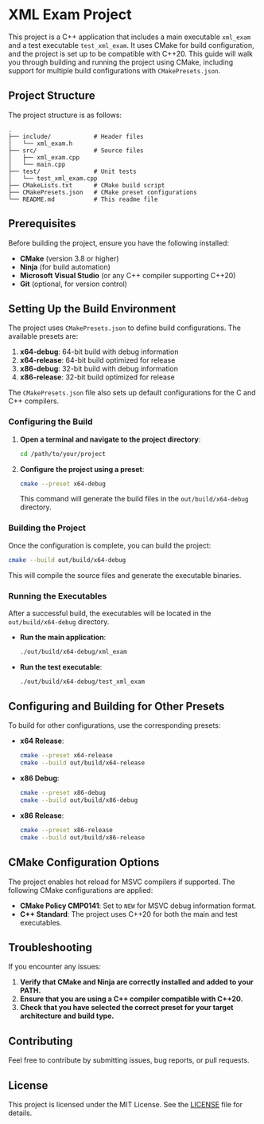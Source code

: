 # XML Exam Project

This project is a C++ application that includes a main executable `xml_exam` and a test executable `test_xml_exam`. It uses CMake for build configuration, and the project is set up to be compatible with C++20. This guide will walk you through building and running the project using CMake, including support for multiple build configurations with `CMakePresets.json`.

## Project Structure

The project structure is as follows:

```
.
├── include/            # Header files
│   └── xml_exam.h
├── src/                # Source files
│   ├── xml_exam.cpp
│   └── main.cpp
├── test/               # Unit tests
│   └── test_xml_exam.cpp
├── CMakeLists.txt      # CMake build script
├── CMakePresets.json   # CMake preset configurations
└── README.md           # This readme file
```

## Prerequisites

Before building the project, ensure you have the following installed:

- **CMake** (version 3.8 or higher)
- **Ninja** (for build automation)
- **Microsoft Visual Studio** (or any C++ compiler supporting C++20)
- **Git** (optional, for version control)

## Setting Up the Build Environment

The project uses `CMakePresets.json` to define build configurations. The available presets are:

1. **x64-debug**: 64-bit build with debug information
2. **x64-release**: 64-bit build optimized for release
3. **x86-debug**: 32-bit build with debug information
4. **x86-release**: 32-bit build optimized for release

The `CMakePresets.json` file also sets up default configurations for the C and C++ compilers.

### Configuring the Build

1. **Open a terminal and navigate to the project directory**:
   ```bash
   cd /path/to/your/project
   ```

2. **Configure the project using a preset**:
   ```bash
   cmake --preset x64-debug
   ```

   This command will generate the build files in the `out/build/x64-debug` directory.

### Building the Project

Once the configuration is complete, you can build the project:

```bash
cmake --build out/build/x64-debug
```

This will compile the source files and generate the executable binaries.

### Running the Executables

After a successful build, the executables will be located in the `out/build/x64-debug` directory.

- **Run the main application**:
  ```bash
  ./out/build/x64-debug/xml_exam
  ```

- **Run the test executable**:
  ```bash
  ./out/build/x64-debug/test_xml_exam
  ```

## Configuring and Building for Other Presets

To build for other configurations, use the corresponding presets:

- **x64 Release**:
  ```bash
  cmake --preset x64-release
  cmake --build out/build/x64-release
  ```

- **x86 Debug**:
  ```bash
  cmake --preset x86-debug
  cmake --build out/build/x86-debug
  ```

- **x86 Release**:
  ```bash
  cmake --preset x86-release
  cmake --build out/build/x86-release
  ```

## CMake Configuration Options

The project enables hot reload for MSVC compilers if supported. The following CMake configurations are applied:

- **CMake Policy CMP0141**: Set to `NEW` for MSVC debug information format.
- **C++ Standard**: The project uses C++20 for both the main and test executables.

## Troubleshooting

If you encounter any issues:

1. **Verify that CMake and Ninja are correctly installed and added to your PATH.**
2. **Ensure that you are using a C++ compiler compatible with C++20.**
3. **Check that you have selected the correct preset for your target architecture and build type.**

## Contributing

Feel free to contribute by submitting issues, bug reports, or pull requests.

## License

This project is licensed under the MIT License. See the [LICENSE](LICENSE) file for details.
